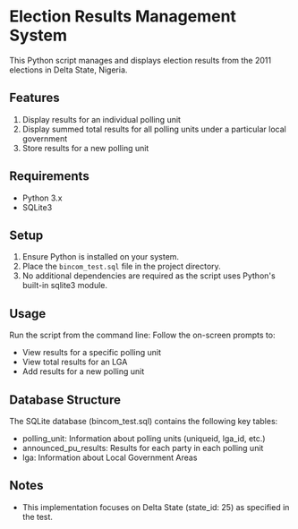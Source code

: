 # Election Results Management System

This Python script manages and displays election results from the 2011 elections in Delta State, Nigeria.

## Features

1. Display results for an individual polling unit
2. Display summed total results for all polling units under a particular local government
3. Store results for a new polling unit

## Requirements

- Python 3.x
- SQLite3

## Setup

1. Ensure Python is installed on your system.
2. Place the `bincom_test.sql` file in the project directory.
3. No additional dependencies are required as the script uses Python's built-in sqlite3 module.

## Usage

Run the script from the command line:
Follow the on-screen prompts to:
- View results for a specific polling unit
- View total results for an LGA
- Add results for a new polling unit

## Database Structure

The SQLite database (bincom_test.sql) contains the following key tables:

- polling_unit: Information about polling units (uniqueid, lga_id, etc.)
- announced_pu_results: Results for each party in each polling unit
- lga: Information about Local Government Areas

## Notes

- This implementation focuses on Delta State (state_id: 25) as specified in the test.